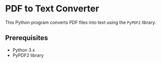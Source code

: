 # PDF to Text Converter

This Python program converts PDF files into text using the `PyPDF2` library.

## Prerequisites

- Python 3.x
- PyPDF2 library

